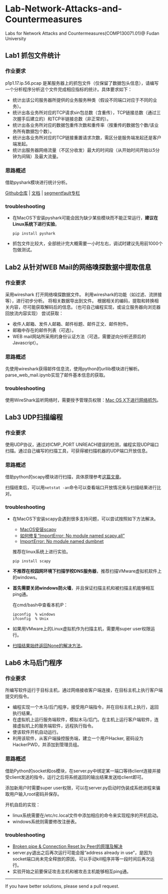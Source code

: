 # Lab-Network-Attacks-and-Countermeasures
Labs for Network Attacks and Countermeasures(COMP130071.01)@ Fudan University

## Lab1 抓包文件统计

### 作业要求
p1p1.17.ip.56.pcap 是某服务器上的抓包文件（仅保留了数据包头信息），请编写一个分析程序分析这个文件完成相应指标的统计。具体要求如下：
- 统计出该公司服务器所提供的业务服务种类（假设不同端口对应于不同的业务）。
- 统计出各业务所对应的TCP请求sin包总数（含重传），TCP链接总数（通过三次握手后建立的）和TCP半链接总数（非正常的）。
- 统计出各业务所对应的数据包重传次数和重传率（按重传的数据包个数/该业务所有数据包个数）。
- 统计出各业务所对应的TCP链接重置请求次数，需区分是服务端发起还是客户端发起。
- 统计出服务器网络流量（不区分收发）最大的时间段（从开始时间开始以5分钟为间隔）及最大流量。

### 思路概述
借助pyshark模块进行统计分析。

[Github仓库](https://github.com/KimiNewt/pyshark) | [文档](http://kiminewt.github.io/pyshark/) | [segmentfault专栏](https://segmentfault.com/a/1190000006043576)

### troubleshooting
- 在MacOS下安装pyshark可能会因为缺少某些模块而不能正常运行，**建议在Linux系统下进行实验**。
  ```
  pip install pyshark
  ```

- 抓包文件比较大，全部统计完大概需要一小时左右，调试时建议先用前1000个包做测试。

## Lab2 从针对WEB Mail的网络嗅探数据中提取信息

### 作业要求
采用wireshark 打开网络嗅探数据文件。
利用wireshark的功能（如过滤、流拼接等），进行初步分析。
将相关数据导出到文件。
根据相关的编码，提取和转换相关内容，尽可能获取解码后的信息。（也可自己编程实现，或设立服务器向浏览器回放流内容实现）
尝试获取：
- 收件人邮箱、发件人邮箱、邮件标题、邮件正文、邮件附件。
- 邮箱中存在的邮件列表（可选）。
- WEB mail网站所采用的身份认证方法（可选，需要逆向分析还原后的Javascript）。

### 思路概述

先使用wireshark获得邮件信息流，使用python的urllib模块进行解析。parse_web_mail.ipynb实现了邮件基本信息的获取。

### troubleshooting
使用WireShark监听网络时，需要授予管理员权限：[Mac OS X下进行网络抓包](http://blog.csdn.net/wolfwind521/article/details/41629539)。

## Lab3 UDP扫描编程

### 作业要求
使用UDP协议，通过对ICMP_PORT UNREACH错误的检测，编程实现UDP端口扫描。通过自己编写的扫描工具，可获得被扫描机器的UDP端口开放信息。

### 思路概述
借助python的scapy模块进行扫描，具体原理参考[这篇文章](http://www.freebuf.com/sectool/94507.html)。

扫描结束后，可以用`netstat -an`命令可以查看端口开放情况来与扫描结果进行比对。

### troubleshooting
- 在MacOS下安装scapy会遇到很多支持问题，可以尝试按照如下方法解决。
  - [MacOS安装scapy](http://www.cnblogs.com/ToDoToTry/p/5323118.html)
  - [如何修复“ImportError: No module named scapy.all”](https://linux.cn/article-4400-1.html)
  - [ImportError: No module named dumbnet](https://stackoverflow.com/questions/40272077/importerror-no-module-named-dumbnet-when-trying-to-run-a-script-that-leverage)

  推荐在linux系统上进行实验。
  ```
  pip install scapy
  ```

- **不推荐在校园网环境下扫描学校DNS服务器**，推荐扫描VMware虚拟机软件上的windows。

- **首先需要关闭windows防火墙**，并且保证扫描主机和被扫描主机能够相互ping通。

  在cmd/bash中查看本机IP：
  ```
  ipconfig  % windows
  ifconfig  % Unix
  ```
- 如果用VMware上的Linux虚拟机作为扫描主机，需要用super user权限运行。

- [扫描结果始终返回None的解决方法](https://segmentfault.com/q/1010000009473176?sort=created)。

## Lab6 木马后门程序
### 作业要求
所编写软件运行于目标主机，通过网络接收客户端连接，在目标主机上执行客户端提交的指令。
- 编程实现一个木马/后门程序，接受用户端指令，并在目标主机上执行，返回执行结果。
- 在虚拟机上运行服务端软件，模拟木马/后门。在主机上运行客户端软件，连接虚拟机上的服务端软件，远程执行指令。
- 使该软件开机自动运行。
- 利用该软件，从客户端操控服务端，建立一个用户Hacker, 密码设为HackerPWD，并添加到管理员组。

### 思路概述
借助Python的socket和os模块，在server.py中绑定某一端口等待client连接并接受client发送的指令，运行之后将系统返回的输出结果发送给client即可。

添加新用户时需要super user权限，可以在server.py启动时伪装成系统进程来骗取用户输入root密码并保存。

开机自启的实现：
- linux系统需要在/etc/rc.local文件中添加相应的命令来实现程序的开机启动。
- windows系统则需要修改注册表。

### troubleshooting
- [Broken pipe & Connection Reset by Peer的原理及解决](http://lovestblog.cn/blog/2014/05/20/tcp-broken-pipe/)
- server.py退出之后再次运行可能会报“address already in use”，是因为socket端口尚未完全释放的原因，可以手动kill程序并等一段时间后再次运行。
- 实验开始之前要保证攻击主机和被攻击主机能够相互ping通。

---
If you have better solutions, please send a pull request.
